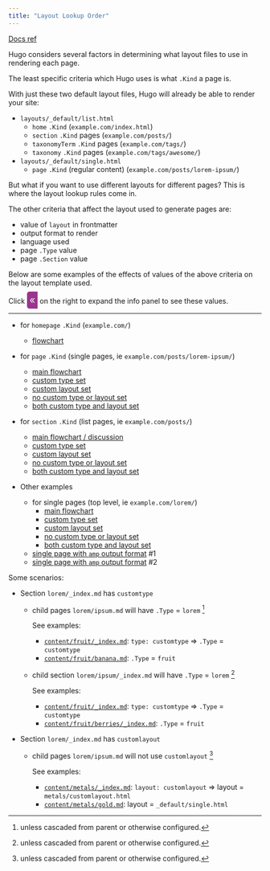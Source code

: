 ```yaml
---
title: "Layout Lookup Order"
---
```


[Docs ref](https://gohugo.io/templates/lookup-order/)

Hugo considers several factors in determining what layout files to use in rendering each page.

The least specific criteria which Hugo uses is what `.Kind` a page is. 

With just these two default layout files, Hugo will already be able to render your site:

- `layouts/_default/list.html`
    - `home` `.Kind`  (`example.com/index.html`)
    - `section` `.Kind` pages (`example.com/posts/`)
    - `taxonomyTerm` `.Kind` pages (`example.com/tags/`)
    - `taxonomy` `.Kind` pages (`example.com/tags/awesome/`)
- `layouts/_default/single.html` 
    - `page` `.Kind` (regular content) (`example.com/posts/lorem-ipsum/`)

But what if you want to use different layouts for different pages? This is where the layout lookup rules come in.

The other criteria that affect the layout used to generate pages are:
- value of `layout` in frontmatter 
- output format to render
- language used
- page `.Type` value
- page `.Section` value

Below are some examples of the effects of values of the above criteria on the layout template used.

Click <span style="padding: 5px; font-size: 20px; border-radius: 5px 0 0 5px; background-color: #9A348E; color: #eee">«</span> 
on the right to expand the info panel to see these values.

---

- for `homepage` `.Kind` (`example.com/`)
    - [flowchart](/#lookup-rules-for-homepage)
    
- for `page` `.Kind` (single pages, ie `example.com/posts/lorem-ipsum/`)
    - [main flowchart](/trees/)
    - [custom type set](/trees/acacia/)
    - [custom layout set](/trees/fig/)
    - [no custom type or layout set](/mahogany/)
    - [both custom type and layout set](/pine/)

- for `section` `.Kind` (list pages, ie `example.com/posts/`)
    - [main flowchart / discussion](/clouds/)
    - [custom type set](/fruit/)
    - [custom layout set](/metals/)
    - [no custom type or layout set](/clouds/)
    - [both custom type and layout set](/colors/)

- Other examples
    - for single pages (top level, ie `example.com/lorem/`)
        - [main flowchart](/square/)
        - [custom type set](/rectangle/)
        - [custom layout set](/rhombus/)
        - [no custom type or layout set](/square/)
        - [both custom type and layout set](/oval/)
    - [single page with `amp` output format](/amp/metals/silver/) #1
    - [single page with `amp` output format](/amp/circle/) #2


Some scenarios:

- Section `lorem/_index.md` has `customtype`
    - child pages `lorem/ipsum.md` will have `.Type` = `lorem` [^1]

        See examples:
        - [`content/fruit/_index.md`](/fruit/): `type: customtype` => `.Type` = `customtype`
        - [`content/fruit/banana.md`](/fruit/banana): `.Type` = `fruit`

    - child section `lorem/ipsum/_index.md` will have `.Type` = `lorem` [^1]

        See examples:
        - [`content/fruit/_index.md`](/fruit/): `type: customtype` => `.Type` = `customtype`
        - [`content/fruit/berries/_index.md`](/fruit/berries/): `.Type` = `fruit`
    

- Section `lorem/_index.md` has `customlayout`
    - child pages `lorem/ipsum.md` will not use `customlayout` [^1]

        See examples:
        - [`content/metals/_index.md`](/metals/): `layout: customlayout` => layout = `metals/customlayout.html`
        - [`content/metals/gold.md`](/metals/gold/): layout = `_default/single.html`


[^1]: unless cascaded from parent or otherwise configured.